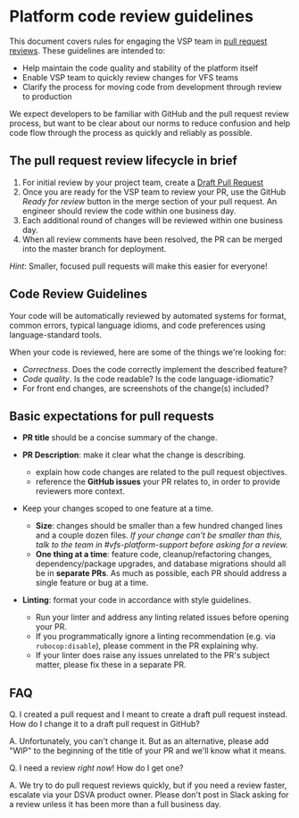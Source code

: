 # Platform code review guidelines

This document covers rules for engaging the VSP team in [pull request reviews](https://help.github.com/en/articles/about-pull-request-reviews). These guidelines are intended to:

* Help maintain the code quality and stability of the platform itself
* Enable VSP team to quickly review changes for VFS teams
* Clarify the process for moving code from development through review to production

We expect developers to be familiar with GitHub and the pull request review process, but want to be clear about our norms to reduce confusion and help code flow through the process as quickly and reliably as possible.


## The pull request review lifecycle in brief

1. For initial review by your project team, create a [Draft Pull Request](https://github.blog/2019-02-14-introducing-draft-pull-requests/)
2. Once you are ready for the VSP team to review your PR, use the GitHub *Ready for review* button in the merge section of your pull request. An engineer should review the code within one business day. 
3. Each additional round of changes will be reviewed within one business day.
4. When all review comments have been resolved, the PR can be merged into the master branch for deployment.

*Hint*: Smaller, focused pull requests will make this easier for everyone!

## Code Review Guidelines

Your code will be automatically reviewed by automated systems for format, common errors, typical
language idioms, and code preferences using language-standard tools. 

When your code is reviewed, here are some of the things we're looking for:

* *Correctness*. Does the code correctly implement the described feature?
* *Code quality*. Is the code readable? Is the code language-idiomatic?
* For front end changes, are screenshots of the change(s) included?


## Basic expectations for pull requests

* **PR title** should be a concise summary of the change.

* **PR Description**: make it clear what the change is describing.
    * explain how code changes are related to the pull request objectives.
    * reference the **GitHub issues** your PR relates to, in order to provide reviewers more context.

* Keep your changes scoped to one feature at a time.
    * **Size**: changes should be smaller than a few hundred changed lines and a couple dozen files. *If your change can't be smaller than this, talk to the team in #vfs-platform-support before asking for a review.*
    * **One thing at a time**: feature code, cleanup/refactoring changes, dependency/package upgrades, and database migrations should all be in **separate PRs**. As much as possible, each PR should address a single feature or bug at a time.

* **Linting**: format your code in accordance with style guidelines.
    * Run your linter and address any linting related issues before opening your PR.
    * If you programmatically ignore a linting recommendation (e.g. via `rubocop:disable`), please comment in the PR explaining why.
    * If your linter does raise any issues unrelated to the PR's subject matter, please fix these in a separate PR.

## FAQ

Q. I created a pull request and I meant to create a draft pull request instead. How do I change it to a draft pull request in GitHub?

A.  Unfortunately, you can't change it. But as an alternative, please add "WIP" to the beginning of the title of your PR and we'll know what it means.

Q. I need a review *right now*! How do I get one?

A. We try to do pull request reviews quickly, but if you need a review faster, escalate via your DSVA product owner. Please don't post in Slack asking for a review unless it has been more than a full business day.
